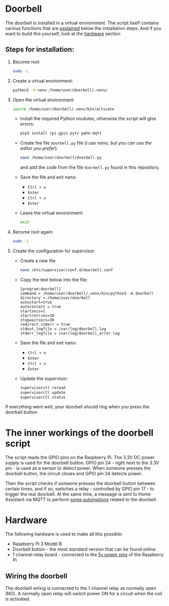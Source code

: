 # Doorbell

The doorbell is installed in a virtual environment. The script itself contains various functions that are [explained](#the-inner-workings-of-the-doorbell-script) below the installation steps. And if you want to build this yourself, look at the [hardware](#hardware) section

## Steps for installation:


1. Become root

	````bash
	sudo -i
	````

2. Create a virtual environment:

	````bash
	python3 -m venv /home/user/doorbell/.venv/
	````

3. Open the virtual environment:

	````bash
	source /home/user/doorbell/.venv/bin/activate
	````

	* Install the required Python modules, otherwise the script will give errors:

		````python
		pip3 install rpi.gpio pytz paho-mqtt
		````

	*  Create the file ````doorbell.py```` file (_I use nano, but you can use the editor you prefer_):

		````bash
		nano /home/user/doorbell/doorbell.py
		````

		and add the code from the file ````doorbell.py```` found in this repository.

	* Save the file and exit nano:

		- ````Ctrl + o````
		- ````Enter````
		- ````Ctrl + x````
		- ````Enter````

	* Leave the virtual environment:

		````bash
		exit
		````

8. Become root again:

	````bash
	sudo -i
	````

9. Create the configuration for supervisor:

	* Create a new file

		````bash
		nano /etc/supervisor/conf.d/doorbell.conf
		````

	* Copy the text below into the file:

		````
		[program:doorbell]
		command = /home/user/doorbell/.venv/bin/python3 -m doorbell
		directory = /home/user/doorbell
		autostart=true
		autorestart = true
		startsecs=1
		startretries=10
		stopwaitsecs=30
		redirect_stderr = true
		stdout_logfile = /var/log/doorbell.log
		stderr_logfile = /var/log/doorbell_error.log
		````

	* Save the file and exit nano:

		- ````Ctrl + o````
		- ````Enter````
		- ````Ctrl + x````
		- ````Enter````

	* Update the supervisor:

		````bash
		supervisorctl reread
		supervisorctl update
		supervisorctl status
		````

If everything went well, your doorbell should ring when you press the doorbell button.

# The inner workings of the doorbell script

The script reads the GPIO pins on the Raspberry Pi. The 3.3V DC power supply is used for the doorbell button. GPIO pin 24 - right next to the 3.3V pin - is used as a sensor to detect power. When someone presses the doorbell button, the circuit closes and GPIO pin 24 detects power.

Then the script checks if someone presses the doorbell button between certain times, and if so, switches a relay - controlled by GPIO pin 17 - to trigger the real doorbell. At the same time, a message is sent to Home Assistant via MQTT to perform [some automations](https://github.com/mvandek/home-assistant-config/blob/master/automations/deurbel.yaml) related to the doorbell.

# Hardware

The following hardware is used to make all this possible:

* Raspberry Pi 3 Model B
* Doorbell button - the most standard version that can be found online
* 1 channel relay board - connected to the [5v power pins](https://pinout.xyz/pinout/pin2_5v_power) of the Raspberry Pi

## Wiring the doorbell

The doorbell wiring is connected to the 1 channel relay as normally open (NO). A normally open relay will switch power ON for a circuit when the coil is activated.
